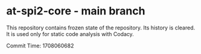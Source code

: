 # at-spi2-core - main branch

This repository contains frozen state of the repository.
Its history is cleared. It is used only for static code
analysis with Codacy.

Commit Time: 1708060682